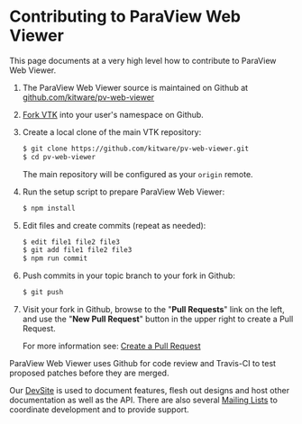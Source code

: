 Contributing to ParaView Web Viewer
===================================

This page documents at a very high level how to contribute to ParaView Web Viewer.

1. The ParaView Web Viewer source is maintained on Github at [github.com/kitware/pv-web-viewer](https://github.com/kitware/pv-web-viewer)

2. [Fork VTK] into your user's namespace on Github.

3. Create a local clone of the main VTK repository:

    ```sh
    $ git clone https://github.com/kitware/pv-web-viewer.git
    $ cd pv-web-viewer
    ```

    The main repository will be configured as your `origin` remote.

4. Run the setup script to prepare ParaView Web Viewer:
    ```sh
    $ npm install
    ```

5. Edit files and create commits (repeat as needed):
    ```sh
    $ edit file1 file2 file3
    $ git add file1 file2 file3
    $ npm run commit
    ```

6. Push commits in your topic branch to your fork in Github:
    ```sh
    $ git push
    ```

7. Visit your fork in Github, browse to the "**Pull Requests**" link on the
    left, and use the "**New Pull Request**" button in the upper right to
    create a Pull Request.

    For more information see: [Create a Pull Request]


ParaView Web Viewer uses Github for code review and Travis-CI to test proposed
patches before they are merged.

Our [DevSite] is used to document features, flesh out designs and host other
documentation as well as the API. There are also several [Mailing Lists]
to coordinate development and to provide support.


[Fork VTK]: https://help.github.com/articles/fork-a-repo/
[Create a Pull Request]: https://help.github.com/articles/creating-a-pull-request/
[DevSite]: http://kitware.github.io/pv-web-viewer
[Mailing Lists]: http://www.vtk.org/VTK/help/mailing.html

